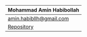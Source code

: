 |Mohammad Amin Habibollah|
| -------------------------------------- |
|amin.habibllh@gmail.com|
|[Repository](https://github.com/aminhbl/pathfinding-algorithms) |